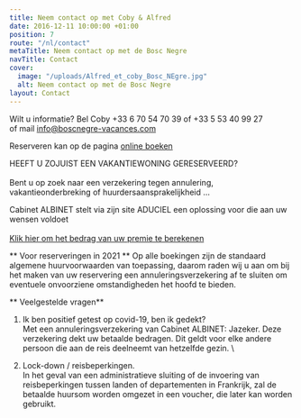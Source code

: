 ```yaml
---
title: Neem contact op met Coby & Alfred
date: 2016-12-11 10:00:00 +01:00
position: 7
route: "/nl/contact"
metaTitle: Neem contact op met de Bosc Negre
navTitle: Contact
cover:
  image: "/uploads/Alfred_et_coby_Bosc_NEgre.jpg"
  alt: Neem contact op met de Bosc Negre
layout: Contact
---
```


Wilt u informatie? Bel Coby \+33 6 70 54 70 39 of \+33 5 53 40 99 27\
of mail <a href="mailto:info@boscnegre-vacances.com" target="_blank" rel="nofollow noopener noreferrer">info@boscnegre-vacances.com</a>

Reserveren kan op de pagina <a href="https://bookingpremium.secureholiday.net/nl/14230" target="_blank" rel="nofollow noopener noreferrer">online boeken</a>

HEEFT U ZOJUIST EEN VAKANTIEWONING GERESERVEERD?\
\
Bent u op zoek naar een verzekering tegen annulering, vakantieonderbreking of huurdersaansprakelijkheid ...

Cabinet ALBINET stelt via zijn site ADUCIEL een oplossing voor die aan uw wensen voldoet \
\
<a href="http://www.aduciel.fr/Particuliers/Vacances/adar-assurance-annulation-partenaires.aspx?lang=nl&id=641500" target="_blank" rel="nofollow noopener noreferrer">Klik hier om het bedrag van uw premie te berekenen</a>


** Voor reserveringen in 2021 **
Op alle boekingen zijn de standaard algemene huurvoorwaarden van toepassing, daarom raden wij u aan om bij het maken van uw reservering een annuleringsverzekering af te sluiten om eventuele onvoorziene omstandigheden het hoofd te bieden.


** Veelgestelde vragen**

1. Ik ben positief getest op covid-19, ben ik gedekt? \
Met een annuleringsverzekering van Cabinet ALBINET: Jazeker. Deze verzekering dekt uw betaalde bedragen. Dit geldt voor elke andere persoon die aan de reis deelneemt van hetzelfde gezin. \

2. Lock-down / reisbeperkingen. \
In het geval van een administratieve sluiting of de invoering van reisbeperkingen tussen landen of departementen in Frankrijk, zal de betaalde huursom worden omgezet in een voucher, die later kan worden gebruikt.


